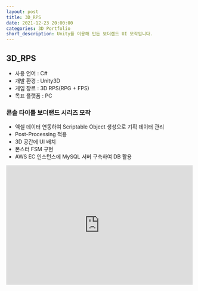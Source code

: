 ```yaml
---
layout: post
title: 3D_RPS
date: 2021-12-23 20:00:00
categories: 3D Portfolio
short_description: Unity를 이용해 만든 보더랜드 UI 모작입니다.
---
```


## 3D_RPS

- 사용 언어 : C#
- 개발 환경 : Unity3D
- 게임 장르 : 3D RPS(RPG + FPS)
- 목표 플랫폼 : PC

### 콘솔 타이틀 보더랜드 시리즈 모작

- 엑셀 데이터 연동하여 Scriptable Object 생성으로 기획 데이터 관리
- Post-Processing 적용
- 3D 공간에 UI 배치
- 몬스터 FSM 구현
- AWS EC 인스턴스에 MySQL 서버 구축하여 DB 활용

<div class="youtube-container">
<iframe width="500" height="320" src="https://www.youtube.com/embed/CBHd-0UfZYE" title="김명수 유니티 클라이언트 포트폴리오" frameborder="0" allow="accelerometer; autoplay; clipboard-write; encrypted-media; gyroscope; picture-in-picture; web-share" allowfullscreen></iframe>
</div>
<br>
